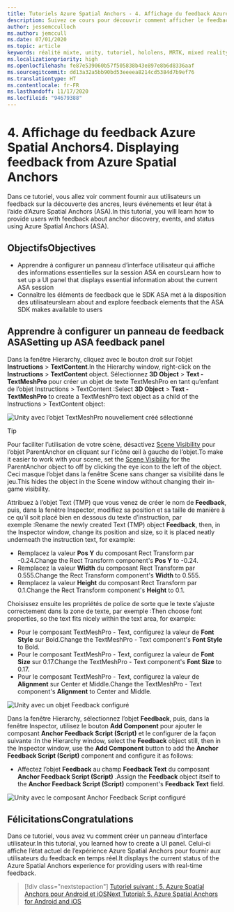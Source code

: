 ```yaml
---
title: Tutoriels Azure Spatial Anchors - 4. Affichage du feedback Azure Spatial Anchors
description: Suivez ce cours pour découvrir comment afficher le feedback Azure Spatial Anchors dans une application de réalité mixte.
author: jessemcculloch
ms.author: jemccull
ms.date: 07/01/2020
ms.topic: article
keywords: réalité mixte, unity, tutoriel, hololens, MRTK, mixed reality toolkit, UWP, ancres spatiales Azure, sessions, éléments de feedback
ms.localizationpriority: high
ms.openlocfilehash: fe87e539060b57f505838b43e897e8b6d8336aaf
ms.sourcegitcommit: dd13a32a5bb90bd53eeeea8214cd5384d7b9ef76
ms.translationtype: HT
ms.contentlocale: fr-FR
ms.lasthandoff: 11/17/2020
ms.locfileid: "94679388"
---
```

# <a name="4-displaying-feedback-from-azure-spatial-anchors"></a><span data-ttu-id="67b9f-105">4. Affichage du feedback Azure Spatial Anchors</span><span class="sxs-lookup"><span data-stu-id="67b9f-105">4. Displaying feedback from Azure Spatial Anchors</span></span>

<span data-ttu-id="67b9f-106">Dans ce tutoriel, vous allez voir comment fournir aux utilisateurs un feedback sur la découverte des ancres, leurs événements et leur état à l’aide d’Azure Spatial Anchors (ASA).</span><span class="sxs-lookup"><span data-stu-id="67b9f-106">In this tutorial, you will learn how to provide users with feedback about anchor discovery, events, and status using Azure Spatial Anchors (ASA).</span></span>

## <a name="objectives"></a><span data-ttu-id="67b9f-107">Objectifs</span><span class="sxs-lookup"><span data-stu-id="67b9f-107">Objectives</span></span>

* <span data-ttu-id="67b9f-108">Apprendre à configurer un panneau d’interface utilisateur qui affiche des informations essentielles sur la session ASA en cours</span><span class="sxs-lookup"><span data-stu-id="67b9f-108">Learn how to set up a UI panel that displays essential information about the current ASA session</span></span>
* <span data-ttu-id="67b9f-109">Connaître les éléments de feedback que le SDK ASA met à la disposition des utilisateurs</span><span class="sxs-lookup"><span data-stu-id="67b9f-109">learn about and explore feedback elements that the ASA SDK makes available to users</span></span>

## <a name="setting-up-asa-feedback-panel"></a><span data-ttu-id="67b9f-110">Apprendre à configurer un panneau de feedback ASA</span><span class="sxs-lookup"><span data-stu-id="67b9f-110">Setting up ASA feedback panel</span></span>

<span data-ttu-id="67b9f-111">Dans la fenêtre Hierarchy, cliquez avec le bouton droit sur l’objet **Instructions** > **TextContent**.</span><span class="sxs-lookup"><span data-stu-id="67b9f-111">In the Hierarchy window, right-click on the **Instructions** > **TextContent** object.</span></span> <span data-ttu-id="67b9f-112">Sélectionnez **3D Object** > **Text - TextMeshPro** pour créer un objet de texte TextMeshPro en tant qu’enfant de l’objet Instructions > TextContent :</span><span class="sxs-lookup"><span data-stu-id="67b9f-112">Select **3D Object** > **Text - TextMeshPro** to create a TextMeshPro text object as a child of the Instructions > TextContent object:</span></span>

![Unity avec l’objet TextMeshPro nouvellement créé sélectionné](images/mr-learning-asa/asa-04-section1-step1-1.png)

> [!TIP]
> <span data-ttu-id="67b9f-114">Pour faciliter l’utilisation de votre scène, désactivez <a href="https://docs.unity3d.com/Manual/SceneVisibility.html" target="_blank">Scene Visibility</a> pour l’objet ParentAnchor en cliquant sur l’icône œil à gauche de l’objet.</span><span class="sxs-lookup"><span data-stu-id="67b9f-114">To make it easier to work with your scene, set the  <a href="https://docs.unity3d.com/Manual/SceneVisibility.html" target="_blank">Scene Visibility</a> for the ParentAnchor object to off by clicking the eye icon to the left of the object.</span></span> <span data-ttu-id="67b9f-115">Ceci masque l’objet dans la fenêtre Scene sans changer sa visibilité dans le jeu.</span><span class="sxs-lookup"><span data-stu-id="67b9f-115">This hides the object in the Scene window without changing their in-game visibility.</span></span>

<span data-ttu-id="67b9f-116">Attribuez à l’objet Text (TMP) que vous venez de créer le nom de **Feedback**, puis, dans la fenêtre Inspector, modifiez sa position et sa taille de manière à ce qu’il soit placé bien en dessous du texte d’instruction, par exemple :</span><span class="sxs-lookup"><span data-stu-id="67b9f-116">Rename the newly created Text (TMP) object **Feedback**, then, in the Inspector window, change its position and size, so it is placed neatly underneath the instruction text, for example:</span></span>

* <span data-ttu-id="67b9f-117">Remplacez la valeur **Pos Y** du composant Rect Transform par -0.24.</span><span class="sxs-lookup"><span data-stu-id="67b9f-117">Change the Rect Transform component's **Pos Y** to -0.24.</span></span>
* <span data-ttu-id="67b9f-118">Remplacez la valeur **Width** du composant Rect Transform par 0.555.</span><span class="sxs-lookup"><span data-stu-id="67b9f-118">Change the Rect Transform component's **Width** to 0.555.</span></span>
* <span data-ttu-id="67b9f-119">Remplacez la valeur **Height** du composant Rect Transform par 0.1.</span><span class="sxs-lookup"><span data-stu-id="67b9f-119">Change the Rect Transform component's **Height** to 0.1.</span></span>

<span data-ttu-id="67b9f-120">Choisissez ensuite les propriétés de police de sorte que le texte s’ajuste correctement dans la zone de texte, par exemple :</span><span class="sxs-lookup"><span data-stu-id="67b9f-120">Then choose font properties, so the text fits nicely within the text area, for example:</span></span>

* <span data-ttu-id="67b9f-121">Pour le composant TextMeshPro - Text, configurez la valeur de **Font Style** sur Bold.</span><span class="sxs-lookup"><span data-stu-id="67b9f-121">Change the TextMeshPro - Text component's **Font Style** to Bold.</span></span>
* <span data-ttu-id="67b9f-122">Pour le composant TextMeshPro - Text, configurez la valeur de **Font Size** sur 0.17.</span><span class="sxs-lookup"><span data-stu-id="67b9f-122">Change the TextMeshPro - Text component's **Font Size** to 0.17.</span></span>
* <span data-ttu-id="67b9f-123">Pour le composant TextMeshPro - Text, configurez la valeur de **Alignment** sur Center et Middle.</span><span class="sxs-lookup"><span data-stu-id="67b9f-123">Change the TextMeshPro - Text component's **Alignment** to Center and Middle.</span></span>

![Unity avec un objet Feedback configuré](images/mr-learning-asa/asa-04-section1-step1-2.png)

<span data-ttu-id="67b9f-125">Dans la fenêtre Hierarchy, sélectionnez l’objet **Feedback**, puis, dans la fenêtre Inspector, utilisez le bouton **Add Component** pour ajouter le composant **Anchor Feedback Script (Script)** et le configurer de la façon suivante :</span><span class="sxs-lookup"><span data-stu-id="67b9f-125">In the Hierarchy window, select the **Feedback** object still, then in the Inspector window, use the **Add Component** button to add the **Anchor Feedback Script (Script)** component and configure it as follows:</span></span>

* <span data-ttu-id="67b9f-126">Affectez l’objet **Feedback** au champ **Feedback Text** du composant **Anchor Feedback Script (Script)** .</span><span class="sxs-lookup"><span data-stu-id="67b9f-126">Assign the **Feedback** object itself to the **Anchor Feedback Script (Script)** component's **Feedback Text** field.</span></span>

![Unity avec le composant Anchor Feedback Script configuré](images/mr-learning-asa/asa-04-section1-step1-3.png)

## <a name="congratulations"></a><span data-ttu-id="67b9f-128">Félicitations</span><span class="sxs-lookup"><span data-stu-id="67b9f-128">Congratulations</span></span>

<span data-ttu-id="67b9f-129">Dans ce tutoriel, vous avez vu comment créer un panneau d’interface utilisateur.</span><span class="sxs-lookup"><span data-stu-id="67b9f-129">In this tutorial, you learned how to create a UI panel.</span></span> <span data-ttu-id="67b9f-130">Celui-ci affiche l’état actuel de l’expérience Azure Spatial Anchors pour fournir aux utilisateurs du feedback en temps réel.</span><span class="sxs-lookup"><span data-stu-id="67b9f-130">It displays the current status of the Azure Spatial Anchors experience for providing users with real-time feedback.</span></span>

> [!div class="nextstepaction"]
> [<span data-ttu-id="67b9f-131">Tutoriel suivant : 5. Azure Spatial Anchors pour Android et iOS</span><span class="sxs-lookup"><span data-stu-id="67b9f-131">Next Tutorial: 5. Azure Spatial Anchors for Android and iOS</span></span>](mr-learning-asa-05.md)
